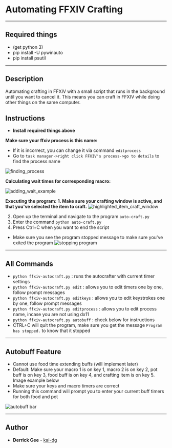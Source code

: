 # Automating FFXIV Crafting

---

## Required things

* (get python 3)
* pip install -U pywinauto
* pip install psutil

---

## Description

Automating crafting in FFXIV with a small script that runs in the background until you want to cancel it. This means you can craft in FFXIV while doing other things on the same computer.

## Instructions

* **Install required things above**

**Make sure your ffxiv process is this name:**
* If it is incorrect, you can change it via command `editprocess`
* Go to `task manager->right click FFXIV's process->go to details` to find the process name

![finding_process](../assets/detailpid.png)

**Calculating wait times for corresponding macro:**

![adding_wait_example](../assets/macro.jpg)

**Executing the program:**
**1. Make sure your crafting window is active, and that you've selected the item to craft.**
![highlighted_item_craft_window](../assets/window.jpg)

2. Open up the terminal and navigate to the program `auto-craft.py`
3. Enter the command `python auto-craft.py`
4. Press Ctrl+C when you want to end the script
  - Make sure you see the program stopped message to make sure you've exited the program
![stopping program](../assets/stopped.jpg)

---

## All Commands

* `python ffxiv-autocraft.py` : runs the autocrafter with current timer settings
* `python ffxiv-autocraft.py edit` : allows you to edit timers one by one, follow prompt messages
* `python ffxiv-autocraft.py editkeys` : allows you to edit keystrokes one by one, follow prompt messages
* `python ffxiv-autocraft.py editprocess` : allows you to edit process name, incase you are not using dx11
* `python ffxiv-autocraft.py autobuff` : check below for instructions
* CTRL+C will quit the program, make sure you get the message `Program has stopped.` to know that it stopped

---

## Autobuff Feature

* Cannot use food time extending buffs (will implement later)
* Default: Make sure your macro 1 is on key 1, macro 2 is on key 2, pot buff is on key 3, food buff is on key 4, and crafting item is on key 5. Image example below
* Make sure your keys and macro timers are correct
* Running this command will prompt you to enter your current buff timers for both food and pot

![autobuff bar](../assets/autobuff.png)

---

## Author
* **Derrick Gee** - [kai-dg](https://github.com/kai-dg)
